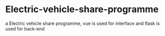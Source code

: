 # Electric-vehicle-share-programme
a Electric vehicle share programme, vue is used for interface and flask is used for back-end
